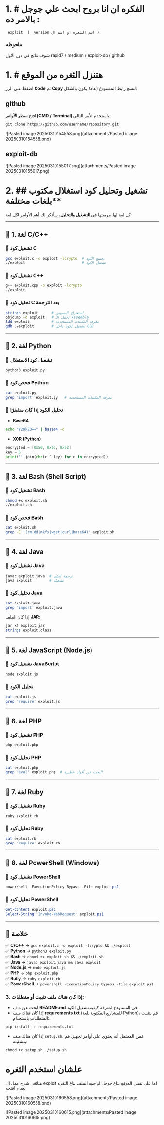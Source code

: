 # 1. # الفكره ان انا بروح ابحث علي جوجل بالامر ده :

```
 exploit  (  version اسم الثغره او اسم ال )
```

### ملحوظه 

شوف نتائج في دول الاول  rapid7 / medium  / exploit-db / github 


# 1. # هتنزل الثغره  من الموقع 

اضغط على الزر **Code** ثم **Copy** لنسخ رابط المستودع (عادةً يكون بالشكل:



## github

افتح **سطر الأوامر (CMD / Terminal)** واستخدم الأمر التالي:

```
git clone https://github.com/username/repository.git
```


![Pasted image 20250310154558.png](attachments/Pasted image 20250310154558.png)

## exploit-db

![Pasted image 20250310155017.png](attachments/Pasted image 20250310155017.png)


# 2. ##  تشغيل وتحليل كود استغلال مكتوب بلغات مختلفة**

كل لغة لها طريقتها في **التشغيل والتحليل**، سأذكر لك أهم الأوامر لكل لغة:

---

## **🔹 1. لغة C/C++**

### **🔹 تشغيل كود C**

```bash
gcc exploit.c -o exploit -lcrypto  # تجميع الكود
./exploit                          # تشغيل الكود
```

### **🔹 تشغيل كود C++**

```bash
g++ exploit.cpp -o exploit -lcrypto
./exploit
```

### **🔹 تحليل كود C بعد الترجمة**

```bash
strings exploit      # استخراج النصوص
objdump -d exploit   # تحليل الـ Assembly
ldd exploit          # معرفة المكتبات المستخدمة
gdb ./exploit        # تشغيل الكود داخل GDB
```

---

## **🔹 2. لغة Python**

### **🔹 تشغيل كود الاستغلال**

```bash
python3 exploit.py
```

### **🔹 فحص كود Python**

```bash
cat exploit.py
grep 'import' exploit.py   # معرفة المكتبات المستخدمة
```

### **🔹 تحليل الكود إذا كان مشفرًا**

- **Base64**

```bash
echo "Y29kZQ==" | base64 -d
```

- **XOR (Python)**

```python
encrypted = [0x50, 0x51, 0x52]
key = 5
print(''.join(chr(c ^ key) for c in encrypted))
```

---

## **🔹 3. لغة Bash (Shell Script)**

### **🔹 تشغيل كود Bash**

```bash
chmod +x exploit.sh
./exploit.sh
```

### **🔹 فحص كود Bash**

```bash
cat exploit.sh
grep -E '(rm|dd|mkfs|wget|curl|base64)' exploit.sh
```

---

## **🔹 4. لغة Java**

### **🔹 تشغيل كود Java**

```bash
javac exploit.java  # ترجمة الكود
java exploit        # تشغيله
```

### **🔹 تحليل كود Java**

```bash
cat exploit.java
grep 'import' exploit.java
```

إذا كان الملف **JAR**:

```bash
jar xf exploit.jar
strings exploit.class
```

---

## **🔹 5. لغة JavaScript (Node.js)**

### **🔹 تشغيل كود JavaScript**

```bash
node exploit.js
```

### **🔹 تحليل الكود**

```bash
cat exploit.js
grep 'require' exploit.js
```

---

## **🔹 6. لغة PHP**

### **🔹 تشغيل كود PHP**

```bash
php exploit.php
```

### **🔹 تحليل كود PHP**

```bash
cat exploit.php
grep 'eval' exploit.php  # البحث عن أكواد خطيرة
```

---

## **🔹 7. لغة Ruby**

### **🔹 تشغيل كود Ruby**

```bash
ruby exploit.rb
```

### **🔹 تحليل كود Ruby**

```bash
cat exploit.rb
grep 'require' exploit.rb
```

---

## **🔹 8. لغة PowerShell (Windows)**

### **🔹 تشغيل كود PowerShell**

```powershell
powershell -ExecutionPolicy Bypass -File exploit.ps1
```

### **🔹 تحليل كود PowerShell**

```powershell
Get-Content exploit.ps1
Select-String 'Invoke-WebRequest' exploit.ps1
```

---

## **🎯 خلاصة**

✅ **C/C++** → `gcc exploit.c -o exploit -lcrypto && ./exploit`  
✅ **Python** → `python3 exploit.py`  
✅ **Bash** → `chmod +x exploit.sh && ./exploit.sh`  
✅ **Java** → `javac exploit.java && java exploit`  
✅ **Node.js** → `node exploit.js`  
✅ **PHP** → `php exploit.php`  
✅ **Ruby** → `ruby exploit.rb`  
✅ **PowerShell** → `powershell -ExecutionPolicy Bypass -File exploit.ps1`

### **3. إذا كان هناك ملف تثبيت أو متطلبات:**

- ابحث عن ملف **README.md** في المستودع لمعرفة كيفية تشغيل الكود.
- إذا كان هناك ملف **requirements.txt** (للمشاريع المكتوبة بلغة Python)، قم بتثبيت المتطلبات باستخدام:

```
pip install -r requirements.txt
```
- إذا كان هناك ملف `setup.sh`، فمن المحتمل أنه يحتوي على أوامر تجهيز، قم بتشغيله:

    
```
chmod +x setup.sh ./setup.sh
```



# علشان استخدم الثغره 

هتلاقي شرح عمل ال exploit  اما علي نفس الموقع بتاع جوجل او جوه الملف بتاع الثغره بعد م افتحه  

![Pasted image 20250310160558.png](attachments/Pasted image 20250310160558.png)


![Pasted image 20250310160615.png](attachments/Pasted image 20250310160615.png)